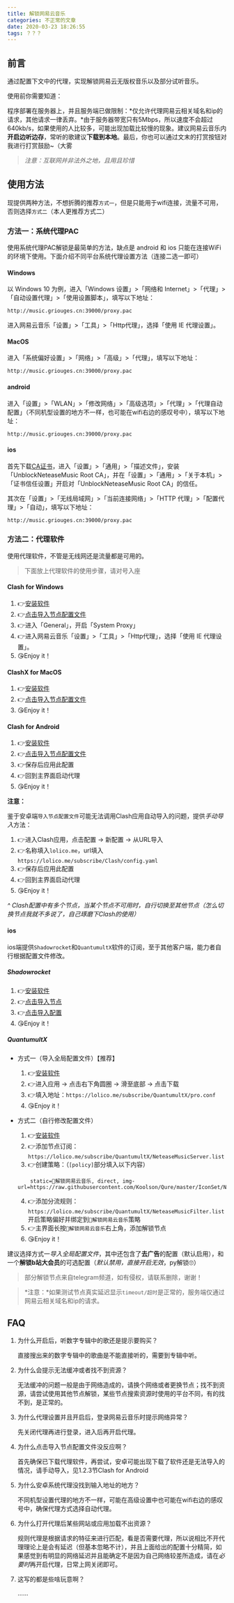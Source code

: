```yaml
---
title: 解锁网易云音乐
categories: 不正常的文章
date: 2020-03-23 18:26:55
tags: ？？？
---
```


<!-- more -->

## 前言

通过配置下文中的代理，实现解锁网易云无版权音乐以及部分试听音乐。

使用前你需要知道：

程序部署在服务器上，并且服务端已做限制：*仅允许代理网易云相关域名和ip的请求，其他请求一律丢弃。*由于服务器带宽只有5Mbps，所以速度不会超过640kb/s，如果使用的人比较多，可能出现加载比较慢的现象。建议网易云音乐内**开启边听边存**，常听的歌建议**下载到本地**。最后，你也可以通过文末的打赏按钮对我进行打赏鼓励~（大雾

> *注意：互联网并非法外之地，且用且珍惜*

## 使用方法

现提供两种方法，不想折腾的推荐`方式一`，但是只能用于wifi连接，流量不可用，否则选择`方式二`（本人更推荐方式二）

### 方法一：系统代理PAC

使用系统代理PAC解锁是最简单的方法，缺点是 android 和 ios 只能在连接WiFi的环境下使用。下面介绍不同平台系统代理设置方法（连接二选一即可）

#### Windows

以 Windows 10 为例，进入「Windows 设置」>「网络和 Internet」>「代理」>「自动设置代理」>「使用设置脚本」，填写以下地址：

```txt
http://music.griouges.cn:39000/proxy.pac
```

进入网易云音乐「设置」>「工具」>「Http代理」，选择「使用 IE 代理设置」。

#### MacOS

进入「系统偏好设置」>「网络」>「高级」>「代理」，填写以下地址：

```txt
http://music.griouges.cn:39000/proxy.pac
```

#### android

进入「设置」>「WLAN」>「修改网络」>「高级选项」>「代理」>「代理自动配置」（不同机型设置的地方不一样，也可能在wifi右边的感叹号中），填写以下地址：

```txt
http://music.griouges.cn:39000/proxy.pac
```

#### ios

首先下载[CA证书](https://raw.githubusercontent.com/nondanee/UnblockNeteaseMusic/master/ca.crt)，进入「设置」>「通用」>「描述文件」，安装「UnblockNeteaseMusic Root CA」，并在「设置」>「通用」>「关于本机」>「证书信任设置」开启对「UnblockNeteaseMusic Root CA」的信任。

其次在「设置」>「无线局域网」>「当前连接网络」>「HTTP 代理」>「配置代理」>「自动」，填写以下地址：

```txt
http://music.griouges.cn:39000/proxy.pac
```

### 方法二：代理软件

使用代理软件，不管是无线网还是流量都是可用的。

> 下面放上代理软件的使用步骤，请对号入座

#### Clash for Windows

1. 👉[安装软件](https://lolico.griouges.cn/uploads/Clash.for.Windows.Setup.0.9.2.exe)
2. 👉[点击导入节点配置文件](clash://install-config?url=https%3a%2f%2flolico.me%2fsubscribe%2fClash%2fconfig.yaml)
3. 👉进入「General」，开启「System Proxy」
4. 👉进入网易云音乐「设置」>「工具」>「Http代理」，选择「使用 IE 代理设置」。
5. 😘Enjoy it！

#### ClashX for MacOS

1. 👉[安装软件](https://lolico.griouges.cn/uploads/ClashX.dmg)
2. 👉[点击导入节点配置文件](clash://install-config?url=https%3a%2f%2flolico.me%2fsubscribe%2fClash%2fconfig.yaml)
3. 😘Enjoy it！

#### Clash for Android

1. 👉[安装软件](https://lolico.griouges.cn/uploads/app-universal-release.apk)
2. 👉[点击导入节点配置文件](clash://install-config?url=https%3a%2f%2flolico.me%2fsubscribe%2fClash%2fconfig.yaml)
3. 👉保存后应用此配置
4. 👉回到主界面启动代理
5. 😘Enjoy it！

**注意：**

鉴于安卓端`导入节点配置文件`可能无法调用Clash应用自动导入的问题，提供*手动导入*方法：

1. 👉进入Clash应用，点击配置 -> 新配置 -> 从URL导入
2. 👉名称填入`lolico.me`，url填入`https://lolico.me/subscribe/Clash/config.yaml`
3. 👉保存后应用此配置
4. 👉回到主界面启动代理
5. 😘Enjoy it！

*^ Clash配置中有多个节点，当某个节点不可用时，自行切换至其他节点（怎么切换节点我就不多说了，自己琢磨下Clash的使用）*

#### ios

ios端提供`Shadowrocket`和`QuantumultX`软件的订阅，至于其他客户端，能力者自行根据配置文件修改。

##### Shadowrocket

1. 👉[安装软件](https://apps.apple.com/us/app/shadowrocket/id932747118)
2. 👉[点击导入节点](shadowrocket://add/sub://aHR0cHM6Ly9sb2xpY28ubWUvc3Vic2NyaWJlL1NoYWRvd3JvY2tldC9zZXJ2ZXIudHh0#%F0%9F%8E%B8%E8%A7%A3%E9%94%81%E7%BD%91%E6%98%93%E4%BA%91%E9%9F%B3%E4%B9%90)
3. 👉[点击导入配置](shadowrocket://config/add/https://lolico.me/subscribe/Shadowrocket/rules.conf)
4. 😘Enjoy it！

##### QuantumultX

- 方式一（导入全局配置文件）【推荐】
    1. 👉[安装软件](https://apps.apple.com/us/app-bundle/quantumult-x-upgrade/id1482985563)
    2. 👉进入应用 -> 点击右下角圆圈 -> 滑至底部 -> 点击下载
    3. 👉填入地址：`https://lolico.me/subscribe/QuantumultX/pro.conf`
    4. 😘Enjoy it！

- 方式二（自行修改配置文件）
    1. 👉[安装软件](https://apps.apple.com/us/app-bundle/quantumult-x-upgrade/id1482985563)
    2. 👉添加节点订阅：`https://lolico.me/subscribe/QuantumultX/NeteaseMusicServer.list`
    3. 👉创建策略：（`[policy]`部分填入以下内容）
    ```
        static=🎸解锁网易云音乐, direct, img-url=https://raw.githubusercontent.com/Koolson/Qure/master/IconSet/Netease_Music_Unlock.png
    ```
    4. 👉添加分流规则：`https://lolico.me/subscribe/QuantumultX/NeteaseMusicFilter.list`开启策略偏好并绑定到`🎸解锁网易云音乐`策略
    5. 👉主界面长按`🎸解锁网易云音乐`右上角，添加解锁节点
    6. 😘Enjoy it！

建议选择方式一*导入全局配置文件*，其中还包含了**去广告**的配置（默认启用），和一个**解锁b站大会员**的可选配置（*默认禁用，直接开启无效*，py解锁🙄）

> 部分解锁节点来自telegram频道，如有侵权，请联系删除，谢谢！

> *注意：*如果测试节点真实延迟显示`timeout/超时`是正常的，服务端仅通过网易云相关域名和ip的请求。

## FAQ

1. 为什么开启后，听数字专辑中的歌还是提示要购买？

    直接搜出来的数字专辑中的歌曲是不能直接听的，需要到专辑中听。

2. 为什么会提示无法缓冲或者找不到资源？

    无法缓冲的问题一般是由于网络造成的，请换个网络或者更换节点；找不到资源，请尝试使用其他节点解锁，某些节点搜索资源时使用的平台不同，有的找不到，是正常的。

3. 为什么代理设置并且开启后，登录网易云音乐时提示网络异常？

    先关闭代理再进行登录，进入后再开启代理。

4. 为什么点击导入节点配置文件没反应啊？

    首先确保已下载代理软件，再尝试，安卓可能出现下载了软件还是无法导入的情况，请手动导入，见1.2.3节Clash for Android

5. 为什么安卓系统代理没找到输入地址的地方？

    不同机型设置代理的地方不一样，可能在高级设置中也可能在wifi右边的感叹号中，确保代理方式选择自动代理。

6. 为什么打开代理后某些网站或应用加载不出资源？

    规则代理是根据请求的特征来进行匹配，看是否需要代理，所以说相比不开代理理论上是会有延迟（但基本忽略不计），并且上面给出的配置十分精简，如果感觉到有明显的网络延迟并且能确定不是因为自己网络较差所造成，请在*必要时*再开启代理，日常上网关闭即可。

7. 这写的都是些啥玩意啊？

    ......